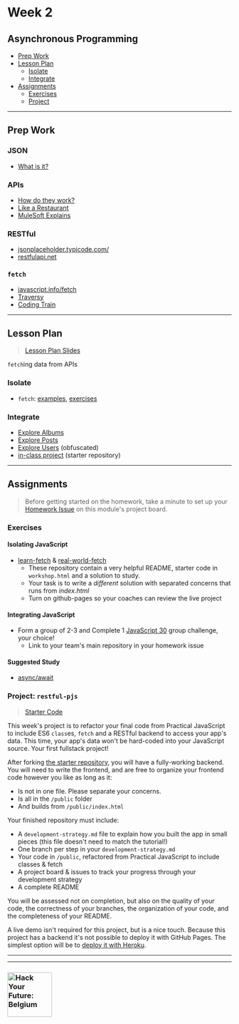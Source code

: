 # Week 2

## Asynchronous Programming

* [Prep Work](#prep-work)
* [Lesson Plan](#lesson-plan)
  * [Isolate](#isolate)
  * [Integrate](#integrate)
* [Assignments](#assignments)
  * [Exercises](#exercises)
  * [Project](#project)

---

## Prep Work

### JSON

* [What is it?](https://www.youtube.com/watch?v=JuFdz8f-cT4)

### APIs

* [How do they work?](https://www.programmableweb.com/api-university/what-are-apis-and-how-do-they-work)
* [Like a Restaurant](https://www.youtube.com/watch?v=s7wmiS2mSXY)
* [MuleSoft Explains](https://www.youtube.com/watch?v=s7wmiS2mSXY)

### RESTful

* [jsonplaceholder.typicode.com/](https://jsonplaceholder.typicode.com/)
* [restfulapi.net](https://restfulapi.net/)

### `fetch`

* [javascript.info/fetch](https://javascript.info/fetch)
* [Traversy](https://www.youtube.com/watch?v=Oive66jrwBs)
* [Coding Train](https://www.youtube.com/watch?v=tc8DU14qX6I)

---

## Lesson Plan

> [Lesson Plan Slides](https://hackyourfuture.be/asynchronous-programming/week-2)

`fetch`ing data from APIs

### Isolate

* `fetch`: [examples](../isolate/fetch-examples), [exercises](../isolate/fetch-exercises)

### Integrate

* [Explore Albums](../integrate/explore-albums)
* [Explore Posts](../integrate/explore-posts)
* [Explore Users](../integrate/explore-users-obfuscated) (obfuscated)
* [in-class project](https://github.com/hackyourfuturebelgium/explore-users) (starter repository)

---

## Assignments

> Before getting started on the homework, take a minute to set up your [Homework Issue](https://github.com/HackYourFutureBelgium/homework-submission#homework-issues) on this module's project board.

### Exercises

#### Isolating JavaScript

* [learn-fetch](https://github.com/oliverjam/learn-fetch) & [real-world-fetch](https://github.com/oliverjam/real-world-fetch)
    * These repository contain a very helpful README, starter code in `workshop.html` and a solution to study.
    * Your task is to write a _different_ solution with separated concerns that runs from _index.html_
    * Turn on github-pages so your coaches can review the live project

#### Integrating JavaScript

* Form a group of 2-3 and Complete 1 [JavaScript 30](https://github.com/hackyourfuturebelgium/javascript-30) group challenge, your choice!
  * Link to your team's main repository in your homework issue

#### Suggested Study

* [async/await](https://duckduckgo.com/?q=what+is+async+await+javascript&atb=v214-2__&iar=videos&iax=videos&ia=videos)

### Project: `restful-pjs`

> [Starter Code](https://github.com/HackYourFutureBelgium/homework-submission/#projects)

This week's project is to refactor your final code from Practical JavaScript to include ES6 `class`es, `fetch` and a RESTful backend to access your app's data.  This time, your app's data won't be hard-coded into your JavaScript source.  Your first fullstack project!

After forking [the starter repository](https://github.com/hackyourfuturebelgium/restful-pjs), you will have a fully-working backend.  You will need to write the frontend, and are free to organize your frontend code however you like as long as it:

* Is not in one file.  Please separate your concerns.
* Is all in the `/public` folder
* And builds from `/public/index.html`

Your finished repository must include:

* A `development-strategy.md` file to explain how you built the app in small pieces (this file doesn't need to match the tutorial!)
* One branch per step in your `development-strategy.md`
* Your code in `/public`, refactored from Practical JavaScript to include classes & fetch
* A project board & issues to track your progress through your development strategy
* A complete README

You will be assessed not on completion, but also on the quality of your code, the correctness of your branches, the organization of your code, and the completeness of your README.

A live demo isn't required for this project, but is a nice touch. Because this project has a backend it's not possible to deploy it with GitHub Pages.  The simplest option will be to [deploy it with Heroku](https://devcenter.heroku.com/articles/getting-started-with-nodejs?singlepage=true).

---
---

### <a href="https://hackyourfuture.be" target="_blank"><img src="https://user-images.githubusercontent.com/18554853/63941625-4c7c3d00-ca6c-11e9-9a76-8d5e3632fe70.jpg" width="100" height="100" alt="Hack Your Future: Belgium"></a>
